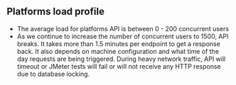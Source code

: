 Platforms load profile
---------------------------------
* The average load for platforms API is between 0 - 200 concurrent users
* As we continue to increase the number of concurrent users to 1500, API breaks. It takes more than 1.5 minutes per endpoint to get a response back. It also depends on machine configuration and what time of the day requests are being triggered. During heavy network traffic, API will timeout or JMeter tests will fail or will not receive any HTTP response due to database locking.